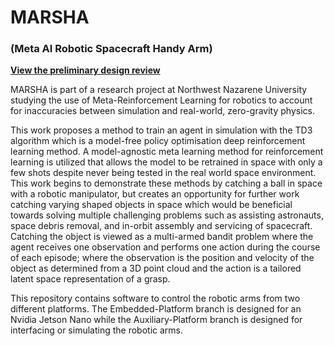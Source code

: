 # MARSHA
### (Meta AI Robotic Spacecraft Handy Arm)

**[View the preliminary design review](https://drive.google.com/file/d/1mGvvYYQB-2aEeXhoVVAvE1KwWg_64PVN/view?usp=sharing)**

MARSHA is part of a research project at Northwest Nazarene University studying the use of Meta-Reinforcement Learning for robotics to account for inaccuracies between simulation and real-world, zero-gravity physics.

This work proposes a method to train an agent in simulation with the TD3 algorithm which is a model-free policy optimisation deep reinforcement learning method. A model-agnostic meta learning method for reinforcement learning is utilized that allows the model to be retrained in space with only a few shots despite never being tested in the real world space environment. This work begins to demonstrate these methods by catching a ball in space with a robotic manipulator, but creates an opportunity for further work catching varying shaped objects in space which would be beneficial towards solving multiple challenging problems such as assisting astronauts, space debris removal, and in-orbit assembly and servicing of spacecraft. Catching the object is viewed as a multi-armed bandit problem where the agent receives one observation and performs one action during the course of each episode; where the observation is the position and velocity of the object as determined from a 3D point cloud and the action is a tailored latent space representation of a grasp.

This repository contains software to control the robotic arms from two different platforms. The Embedded-Platform branch is designed for an Nvidia Jetson Nano while the Auxiliary-Platform branch is designed for interfacing or simulating the robotic arms.


